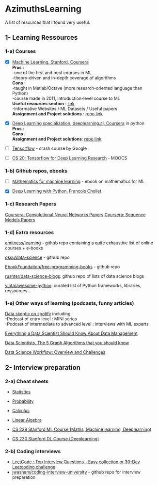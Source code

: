 # AzimuthsLearning

A list of resources that I found very useful:

## 1- Learning Ressources
### 1-a) Courses
- [x] [Machine Learning, Stanford, Coursera](https://www.coursera.org/learn/machine-learninfg/home/welcome) <br />
**Pros** : <br />
-one of the first and best courses in ML <br />
-theory-driven and in-depth coverage of algorithms <br />
**Cons** : <br />
-taught in Matlab/Octave (more research-oriented language than Python) <br />
-course made in 2011, introduction-level course to ML <br />
**Useful resources section** : [link](https://www.coursera.org/learn/machine-learning/resources/NrY2G) <br />
-Informative Websites / ML Datasets / Useful papers <br />
**Assignment and Project solutions** : [repo link](https://github.com/kevinzous/AzimuthsLearning/tree/master/MOOCS2_Deep_Learning_Deeplearningai) <br />

- [x] [Deep Learning specialization, deeplearning.ai, Coursera](https://www.coursera.org/specializations/deep-learning) in python <br />
**Pros** : <br />
**Cons** : <br />
**Assignment and Project solutions**: [repo link](https://github.com/kevinzous/AzimuthsLearning/tree/master/MOOCS1_Machine%20Learning_Stanford)

- [ ] [Tensorflow](https://developers.google.com/machine-learning/crash-course/) - crash course by Google 

- [ ] [CS 20: Tensorflow for Deep Learning Research](http://web.stanford.edu/class/cs20si/syllabus.html) - MOOCS 

### 1-b) Github repos, ebooks
- [ ] [Mathematics for machine learning](https://mml-book.github.io/book/mml-book.pdf) - ebook on mathematics for ML

- [x] [Deep Learning with Python, Francois Chollet](https://www.academia.edu/40318927/Deep_Learning_With_Python_by_Francois_Chollet)

### 1-c) Research Papers 

[Coursera: Convolutional Neural Networks Papers](https://gist.github.com/rubychilds/d9137168d0843f4a8071727e67a5816c)
[Coursera: Sequence Models Papers](https://github.com/iitrsamrat/deeplearning.ai.sequence-model-papers/blob/master/index.md)

### 1-d) Extra resources 
[amitness/learning](https://github.com/amitness/learning) - github repo containing a quite exhaustive list of online courses + e-books 

[ossu/data-science](https://github.com/ossu/data-science#curriculum) - github repo

[EbookFoundation/free-programming-books](https://github.com/EbookFoundation/free-programming-books) - github repo

[rushter/data-science-blogs](https://github.com/rushter/data-science-blogs?fbclid=IwAR2rjw3Q2hCLJHLVt3jN685t38O6PpRP3ckPysa2FKCtfNjgEM-fMS-k1yQ): github repo of lists of data science blogs

[vinta/awesome-python](https://github.com/vinta/awesome-python): curated list of Python frameworks, libraries, ressources... 

### 1-e) Other ways of learning (podcasts, funny articles) 

[Data skeptic on spotify](https://open.spotify.com/show/1BZN7H3ikovSejhwQTzNm4) including <br /> 
-Podcast of entry level : MINI series <br />
-Podcast of intermediate to advanced level : interviews with ML experts

[Everything a Data Scientist Should Know About Data Management](https://towardsdatascience.com/everything-a-data-scientist-should-know-aboutsedata-management-6877788c6a42)

[Data Scientists, The 5 Graph Algorithms that you should know](https://towardsdatascience.com/data-scientists-the-five-graph-algorithms-that-you-should-know-30f454fa5513)

[Data Science Workflow: Overview and Challenges](https://cacm.acm.org/blogs/blog-cacm/169199-data-science-workflow-overview-and-challenges/fulltext)


## 2- Interview preparation

### 2-a) Cheat sheets
- [Statistics](http://web.mit.edu/~csvoss/Public/usabo/stats_handout.pdf) 
- [Probability](https://static1.squarespace.com/static/54bf3241e4b0f0d81bf7ff36/t/55e9494fe4b011aed10e48e5/1441352015658/probability_cheatsheet.pdf)
- [Calculus](http://tutorial.math.lamar.edu/pdf/Calculus_Cheat_Sheet_All.pdf)
- [Linear Algebra](https://www.souravsengupta.com/cds2016/lectures/Savov_Notes.pdf)

- [CS 229 Stanford ML Course (Maths, Machine learning, Deeplearning)](https://github.com/afshinea/stanford-cs-229-machine-learning?fbclid=IwAR0UvmdWFmvk9UarO6Lpx6kXGqwpnEJ9KwySLtGDVeNnyCd82l8bideaUDc)
- [CS 230 Stanford DL Course (Deeplearning)](https://github.com/afshinea/stanford-cs-230-deep-learning/blob/master/en/super-cheatsheet-deep-learning.pdf)

### 2-b) Coding interviews
- [LeetCode : Top Interview Questions - Easy collection or 30-Day Leetcoding challenge](https://leetcode.com/explore/featured/card/top-interview-questions-easy/)
- [jwasham/coding-interview-university](https://github.com/jwasham/coding-interview-university) - github repo for interview preparation



